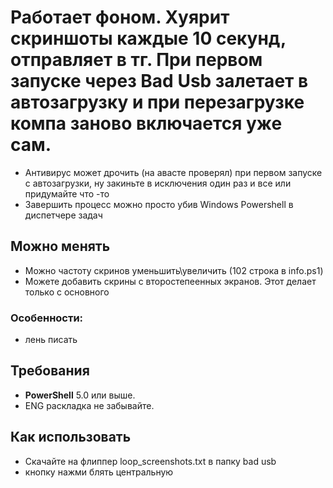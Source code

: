 # Работает фоном. Хуярит скриншоты каждые 10 секунд, отправляет в тг. При первом запуске через Bad Usb залетает в автозагрузку и при перезагрузке компа заново включается уже сам.

- Антивирус может дрочить (на авасте проверял) при первом запуске с автозагрузки, ну закиньте в исключения один раз и все или придумайте что -то
- Завершить процесс можно просто убив Windows Powershell в диспетчере задач  

## Можно менять
- Можно частоту скринов уменьшить\увеличить (102 строка в info.ps1)
- Можете добавить скрины с второстепеенных экранов. Этот делает только с основного


### Особенности:
- лень писать

## Требования

- **PowerShell** 5.0 или выше.
- ENG раскладка не забывайте.


## Как использовать

- Скачайте на флиппер loop_screenshots.txt в папку bad usb
- кнопку нажми блять центральную
